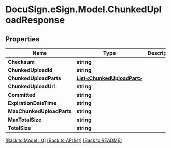 # DocuSign.eSign.Model.ChunkedUploadResponse
## Properties

Name | Type | Description | Notes
------------ | ------------- | ------------- | -------------
**Checksum** | **string** |  | [optional] 
**ChunkedUploadId** | **string** |  | [optional] 
**ChunkedUploadParts** | [**List&lt;ChunkedUploadPart&gt;**](ChunkedUploadPart.md) |  | [optional] 
**ChunkedUploadUri** | **string** |  | [optional] 
**Committed** | **string** |  | [optional] 
**ExpirationDateTime** | **string** |  | [optional] 
**MaxChunkedUploadParts** | **string** |  | [optional] 
**MaxTotalSize** | **string** |  | [optional] 
**TotalSize** | **string** |  | [optional] 

[[Back to Model list]](../README.md#documentation-for-models) [[Back to API list]](../README.md#documentation-for-api-endpoints) [[Back to README]](../README.md)

